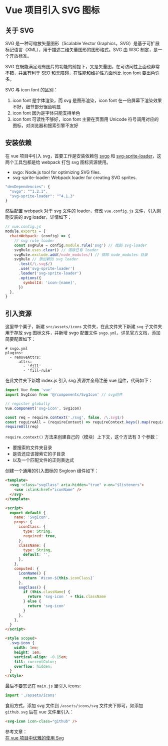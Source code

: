 # Vue 项目引入 SVG 图标

## 关于 SVG

SVG 是一种可缩放矢量图形（Scalable Vector Graphics，SVG）是基于可扩展标记语言（XML），用于描述二维矢量图形的图形格式。SVG 由 W3C 制定，是一个开放标准。

SVG 在既能满足现有图片的功能的前提下，又是矢量图，在可访问性上面也非常不错，并且有利于 SEO 和无障碍，在性能和维护性方面也比 icon font 要出色许多。

SVG 与 icon font 的区别：

1. icon font 是字体渲染，而 svg 是图形渲染，icon font 在一倍屏幕下渲染效果不好，细节部分锯齿明显
2. icon font 因为是字体只能支持单色
3. icon font 可读性不够好，icon font 主要在页面用 Unicode 符号调用对应的图标，对浏览器和搜索引擎不友好

## 安装依赖

在 vue 项目中引入 svg，首要工作是安装依赖包 [svgo](https://github.com/svg/svgo) 和 [svg-sprite-loader](https://github.com/kisenka/svg-sprite-loader)，这两个工具包都是给 webpack 打包 svg 图标资源使用。

- svgo: Node.js tool for optimizing SVG files.
- svg-sprite-loader: Webpack loader for creating SVG sprites.

```javascript
"devDependencies": {
  "svgo": "^1.2.1",
  "svg-sprite-loader": "^4.1.3"
}
```

然后配置 webpack 对于 svg 文件的 loader，修改 `vue.config.js` 文件，引入刚刚安装的 svg loader，详情如下：

```javascript
// vue.config.js
module.exports = {
  chainWebpack: (config) => {
    // svg rule loader
    const svgRule = config.module.rule('svg') // 找到 svg-loader
    svgRule.uses.clear() // 清除已有 loader
    svgRule.exclude.add(/node_modules/) // 排除 node_modules 目录
    svgRule // 添加新的 svg loader
      .test(/\.svg$/)
      .use('svg-sprite-loader')
      .loader('svg-sprite-loader')
      .options({
        symbolId: 'icon-[name]',
      })
  },
}
```

## 引入资源

这里举个栗子，新建 `src/assets/icons` 文件夹，在此文件夹下新建 `svg` 子文件夹用于存放 svg 图标文件，并新增 svgo 配置文件 `svgo.yml`，详见官方文档，添加简要配置如下：

```text
# svgo.yml
plugins:
  - removeAttrs:
      attrs:
        - 'fill'
        - 'fill-rule'
```

在此文件夹下新增 index.js 引入 svg 资源并全局注册 vue 组件，代码如下：

```javascript
import Vue from 'vue'
import SvgIcon from '@/components/SvgIcon' // svg组件

// register globally
Vue.component('svg-icon', SvgIcon)

const req = require.context('./svg', false, /\.svg$/)
const requireAll = (requireContext) => requireContext.keys().map(requireContext)
requireAll(req)
```

`require.context()` 方法来创建自己的（模块）上下文，这个方法有 3 个参数：

- 要搜索的文件夹目录
- 是否还应该搜索它的子目录
- 以及一个匹配文件的正则表达式

创建一个通用的引入图标的 SvgIcon 组件如下：

```html
<template>
  <svg :class="svgClass" aria-hidden="true" v-on="$listeners">
    <use :xlink:href="iconName" />
  </svg>
</template>

<script>
  export default {
    name: 'SvgIcon',
    props: {
      iconClass: {
        type: String,
        required: true,
      },
      className: {
        type: String,
        default: '',
      },
    },
    computed: {
      iconName() {
        return `#icon-${this.iconClass}`
      },
      svgClass() {
        if (this.className) {
          return 'svg-icon ' + this.className
        } else {
          return 'svg-icon'
        }
      },
    },
  }
</script>

<style scoped>
  .svg-icon {
    width: 1em;
    height: 1em;
    vertical-align: -0.15em;
    fill: currentColor;
    overflow: hidden;
  }
</style>
```

最后不要忘记在 `main.js` 里引入 icons:

```javascript
import './assets/icons'
```

食用方式，添加 svg 文件到 `/assets/icons/svg` 文件夹下即可，如添加 `github.svg` 后在 vue 文件里引入：

```html
<svg-icon icon-class="github" />
```

参考文章：  
[在 vue 项目中优雅的使用 Svg](https://juejin.im/post/5bcfdad4e51d457a8254e9d6)
